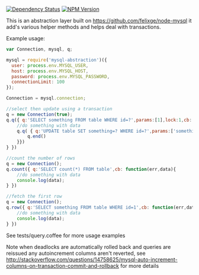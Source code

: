 [![Dependency Status](https://gemnasium.com/rwky/mysql-abstraction.svg)](https://gemnasium.com/rwky/mysql-abstraction) [![NPM Version](https://img.shields.io/npm/v/mysql-abstraction.svg?style=flat)](https://www.npmjs.org/package/mysql-abstraction)

This is an abstraction layer built on https://github.com/felixge/node-mysql it add's various helper methods and helps deal with transactions.

Example usage:
```js
var Connection, mysql, q;

mysql = require('mysql-abstraction')({
  user: process.env.MYSQL_USER,
  host: process.env.MYSQL_HOST,
  password: process.env.MYSQL_PASSWORD,
  connectionLimit: 100
});

Connection = mysql.connection;

//select then update using a transaction
q = new Connection(true);
q.q({ q:'SELECT something FROM table WHERE id=?',params:[1],lock:1,cb: function(err,data){
    //do something with data
    q.q( { q:'UPDATE table SET something=? WHERE id=?',params:['something else',1],function(){
        q.end()
    }})
} })

//count the number of rows
q = new Connection();
q.count({ q:'SELECT count(*) FROM table',cb: function(err,data){
    //do something with data
    console.log(data);
} })

//fetch the first row
q = new Connection();
q.row({ q:'SELECT something FROM table WHERE id=1',cb: function(err,data){
    //do something with data
    console.log(data);
} })

```

See tests/query.coffee for more usage examples

Note when deadlocks are automatically rolled back and queries are reissued any autoincrement columns aren't reverted, see http://stackoverflow.com/questions/14758625/mysql-auto-increment-columns-on-transaction-commit-and-rollback for more details
